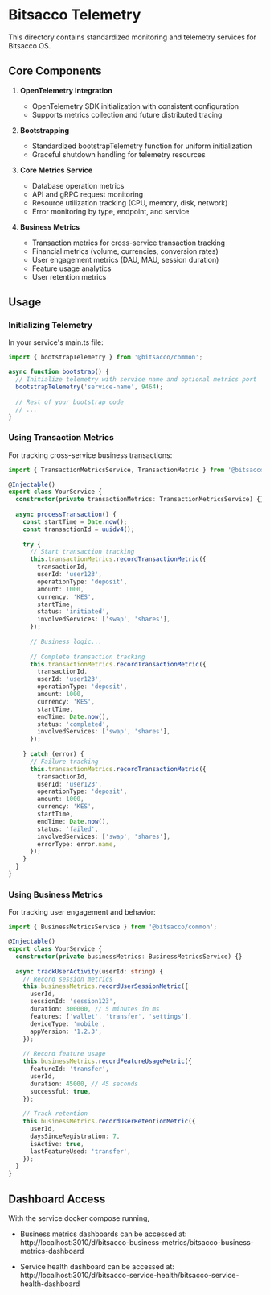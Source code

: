 # Bitsacco Telemetry

This directory contains standardized monitoring and telemetry services for Bitsacco OS.

## Core Components

1. **OpenTelemetry Integration**
   - OpenTelemetry SDK initialization with consistent configuration
   - Supports metrics collection and future distributed tracing

2. **Bootstrapping**
   - Standardized bootstrapTelemetry function for uniform initialization
   - Graceful shutdown handling for telemetry resources

3. **Core Metrics Service**
   - Database operation metrics
   - API and gRPC request monitoring
   - Resource utilization tracking (CPU, memory, disk, network)
   - Error monitoring by type, endpoint, and service

4. **Business Metrics**
   - Transaction metrics for cross-service transaction tracking
   - Financial metrics (volume, currencies, conversion rates)
   - User engagement metrics (DAU, MAU, session duration)
   - Feature usage analytics
   - User retention metrics

## Usage

### Initializing Telemetry

In your service's main.ts file:

```typescript
import { bootstrapTelemetry } from '@bitsacco/common';

async function bootstrap() {
  // Initialize telemetry with service name and optional metrics port
  bootstrapTelemetry('service-name', 9464);
  
  // Rest of your bootstrap code
  // ...
}
```

### Using Transaction Metrics

For tracking cross-service business transactions:

```typescript
import { TransactionMetricsService, TransactionMetric } from '@bitsacco/common';

@Injectable()
export class YourService {
  constructor(private transactionMetrics: TransactionMetricsService) {}
  
  async processTransaction() {
    const startTime = Date.now();
    const transactionId = uuidv4();
    
    try {
      // Start transaction tracking
      this.transactionMetrics.recordTransactionMetric({
        transactionId,
        userId: 'user123',
        operationType: 'deposit',
        amount: 1000,
        currency: 'KES',
        startTime,
        status: 'initiated',
        involvedServices: ['swap', 'shares'],
      });
      
      // Business logic...
      
      // Complete transaction tracking
      this.transactionMetrics.recordTransactionMetric({
        transactionId,
        userId: 'user123',
        operationType: 'deposit',
        amount: 1000,
        currency: 'KES',
        startTime,
        endTime: Date.now(),
        status: 'completed',
        involvedServices: ['swap', 'shares'],
      });
      
    } catch (error) {
      // Failure tracking
      this.transactionMetrics.recordTransactionMetric({
        transactionId,
        userId: 'user123',
        operationType: 'deposit',
        amount: 1000,
        currency: 'KES',
        startTime,
        endTime: Date.now(),
        status: 'failed',
        involvedServices: ['swap', 'shares'],
        errorType: error.name,
      });
    }
  }
}
```

### Using Business Metrics

For tracking user engagement and behavior:

```typescript
import { BusinessMetricsService } from '@bitsacco/common';

@Injectable()
export class YourService {
  constructor(private businessMetrics: BusinessMetricsService) {}
  
  async trackUserActivity(userId: string) {
    // Record session metrics
    this.businessMetrics.recordUserSessionMetric({
      userId,
      sessionId: 'session123',
      duration: 300000, // 5 minutes in ms
      features: ['wallet', 'transfer', 'settings'],
      deviceType: 'mobile',
      appVersion: '1.2.3',
    });
    
    // Record feature usage
    this.businessMetrics.recordFeatureUsageMetric({
      featureId: 'transfer',
      userId,
      duration: 45000, // 45 seconds
      successful: true,
    });
    
    // Track retention
    this.businessMetrics.recordUserRetentionMetric({
      userId,
      daysSinceRegistration: 7,
      isActive: true,
      lastFeatureUsed: 'transfer',
    });
  }
}
```

## Dashboard Access

With the service docker compose running,

- Business metrics dashboards can be accessed at:
http://localhost:3010/d/bitsacco-business-metrics/bitsacco-business-metrics-dashboard

- Service health dashboard can be accessed at:
http://localhost:3010/d/bitsacco-service-health/bitsacco-service-health-dashboard
